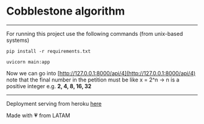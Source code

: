 # Cobblestone algorithm

---
For running this project use the following commands (from unix-based systems)

`pip install -r requirements.txt`

`uvicorn main:app
`

Now we can go into [http://127.0.0.1:8000/api/4](http://127.0.0.1:8000/api/4)
note that the final number in the petition must be like x = 2^n -> n is a positive integer
e.g. **2, 4, 8, 16, 32**

---
Deployment serving from heroku [here](https://cobblestonealg.herokuapp.com/api/)

Made with 💗 from LATAM
